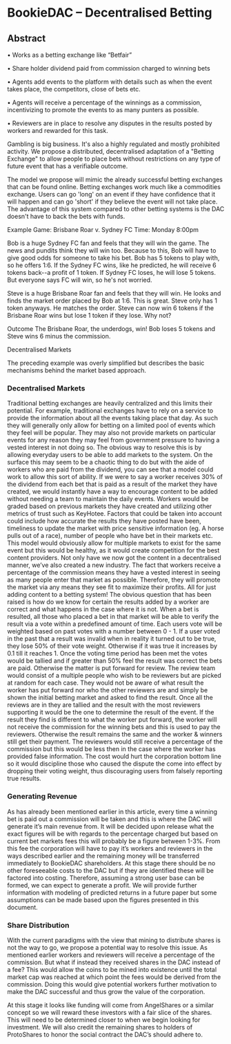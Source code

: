 # BookieDAC – Decentralised Betting

## Abstract

•	Works as a betting exchange like “Betfair”


•	Share holder dividend paid from commission charged to winning bets


•	Agents add events to the platform with details such as when the event takes place, the competitors, close of bets etc.


•	Agents will receive a percentage of the winnings as a commission, incentivizing to promote the events to as many punters as possible.


•	Reviewers are in place to resolve any disputes in the results posted by workers and rewarded for this task.

Gambling is big business. It's also a highly regulated and mostly prohibited activity. We propose a distributed, decentralised adaptation of a "Betting Exchange" to allow people to place bets without restrictions on any type of future event that has a verifiable outcome. 


The model we propose will mimic the already successful betting exchanges that can be found online. Betting exchanges work much like a commodities exchange. Users can go 'long' on an event if they have confidence that it will happen and can go 'short' if they believe the event will not take place. The advantage of this system compared to other betting systems is the DAC doesn't have to back the bets with funds.

Example
Game: Brisbane Roar v. Sydney FC
Time: Monday 8:00pm

Bob is a huge Sydney FC fan and feels that they will win the game. The news and pundits think they will win too. Because to this, Bob will have to give good odds for someone to take his bet. Bob has 5 tokens to play with, so he offers 1:6. If the Sydney FC wins, like he predicted, he will receive 6 tokens back--a profit of 1 token. If Sydney FC loses, he will lose 5 tokens. But everyone says FC will win, so he's not worried.

Steve is a huge Brisbane Roar fan and feels that they will win. He looks and finds the market order placed by Bob at 1:6. This is great. Steve only has 1 token anyways. He matches the order. Steve can now win 6 tokens if the Brisbane Roar wins but lose 1 token if they lose. Why not?

Outcome
The Brisbane Roar, the underdogs, win! Bob loses 5 tokens and Steve wins 6 minus the commission. 

Decentralised Markets

The preceding example was overly simplified but describes the basic mechanisms behind the market based approach. 

### Decentralised Markets

Traditional betting exchanges are heavily centralized and this limits their potential. For example, traditional exchanges have to rely on a service to provide the information about all the events taking place that day. As such they will generally only allow for betting on a limited pool of events which they feel will be popular. They may also not provide markets on particular events for any reason they may feel from government pressure to having a vested interest in not doing so.
The obvious way to resolve this is by allowing everyday users to be able to add markets to the system. On the surface this may seem to be a chaotic thing to do but with the aide of workers who are paid from the dividend, you can see that a model could work to allow this sort of ability.
If we were to say a worker receives 30% of the dividend from each bet that is paid as a result of the market they have created, we would instantly have a way to encourage content to be added without needing a team to maintain the daily events. Workers would be graded based on previous markets they have created and utilizing other metrics of trust such as KeyHotee. Factors that could be taken into account could include how accurate the results they have posted have been, timeliness to update the market with price sensitive information (eg. A horse pulls out of a race), number of people who have bet in their markets etc. This model would obviously allow for multiple markets to exist for the same event but this would be healthy, as it would create competition for the best content providers. 
Not only have we now got the content in a decentralised manner, we’ve also created a new industry. The fact that workers receive a percentage of the commission means they have a vested interest in seeing as many people enter that market as possible. Therefore, they will promote the market via any means they see fit to maximize their profits. All for just adding content to a betting system!
The obvious question that has been raised is how do we know for certain the results added by a worker are correct and what happens in the case where it is not. 
When a bet is resulted, all those who placed a bet in that market will be able to verify the result via a vote within a predefined amount of time. Each users vote will be weighted based on past votes with a number between 0 - 1. If a user voted in the past that a result was invalid when in reality it turned out to be true, they lose 50% of their vote weight. Otherwise if it was true it increases by 0.1 till it reaches 1.
Once the voting time period has been met the votes would be tallied and if greater than 50% feel the result was correct the bets are paid. Otherwise the matter is put forward for review.
The review team would consist of a multiple people who wish to be reviewers but are picked at random for each case. They would not be aware of what result the worker has put forward nor who the other reviewers are and simply be shown the initial betting market and asked to find the result. Once all the reviews are in they are tallied and the result with the most reviewers supporting it would be the one to determine the result of the event. If the result they find is different to what the worker put forward, the worker will not receive the commission for the winning bets and this is used to pay the reviewers. Otherwise the result remains the same and the worker & winners still get their payment. The reviewers would still receive a percentage of the commission but this would be less then in the case where the worker has provided false information. The cost would hurt the corporation bottom line so it would discipline those who caused the dispute the come into effect by dropping their voting weight, thus discouraging users from falsely reporting true results.

### Generating Revenue

As has already been mentioned earlier in this article, every time a winning bet is paid out a commission will be taken and this is where the DAC will generate it’s main revenue from.
It will be decided upon release what the exact figures will be with regards to the percentage charged but based on current bet markets fees this will probably be a figure between 1-3%. From this fee the corporation will have to pay it’s workers and reviewers in the ways described earlier and the remaining money will be transferred immediately to BookieDAC shareholders.
At this stage there should be no other foreseeable costs to the DAC but if they are identified these will be factored into costing. Therefore, assuming a strong user base can be formed, we can expect to generate a profit.
We will provide further information with modeling of predicted returns in a future paper but some assumptions can be made based upon the figures presented in this document.

### Share Distribution

With the current paradigms with the view that mining to distribute shares is not the way to go, we propose a potential way to resolve this issue. As mentioned earlier workers and reviewers will receive a percentage of the commission. But what if instead they received shares in the DAC instead of a fee? This would allow the coins to be mined into existence until the total market cap was reached at which point the fees would be derived from the commission. Doing this would give potential workers further motivation to make the DAC successful and thus grow the value of the corporation. 

At this stage it looks like funding will come from AngelShares or a similar concept so we will reward these investors with a fair slice of the shares. This will need to be determined closer to when we begin looking for investment. We will also credit the remaining shares to holders of ProtoShares to honor the social contract the DAC’s should adhere to.

 

